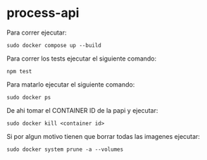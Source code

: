 # process-api

Para correr ejecutar:

```
sudo docker compose up --build
```

Para correr los tests ejecutar el siguiente comando:

```
npm test
```

Para matarlo ejecutar el siguiente comando:

```
sudo docker ps
```

De ahi tomar el CONTAINER ID de la papi y ejecutar:

```
sudo docker kill <container id>
```

Si por algun motivo tienen que borrar todas las imagenes ejecutar:

```
sudo docker system prune -a --volumes
```
